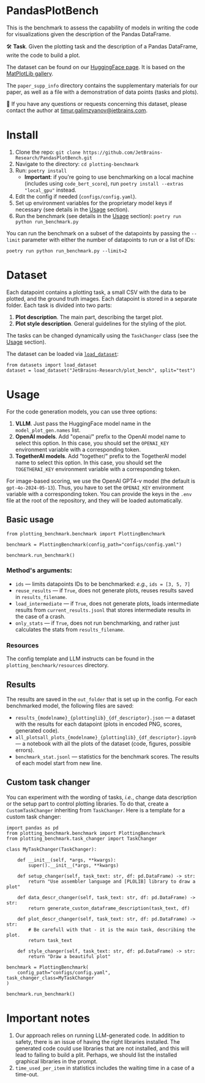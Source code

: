# PandasPlotBench

This is the benchmark to assess the capability of models in writing the code for visualizations given the description of the Pandas DataFrame.

🛠️ **Task**. Given the plotting task and the description of a Pandas DataFrame, write the code to build a plot.

The dataset can be found on our [HuggingFace page](https://huggingface.co/datasets/JetBrains-Research/plot_bench). It is based on the [MatPlotLib gallery](https://matplotlib.org/stable/gallery/index.html).

The `paper_supp_info` directory contains the supplementary materials for our paper, as well as a file with a demonstration of data points (tasks and plots).

📩 If you have any questions or requests concerning this dataset, please contact the author at [timur.galimzyanov@jetbrains.com](mailto:timur.galimzyanov@jetbrains.com).

# Install

1. Clone the repo: `git clone https://github.com/JetBrains-Research/PandasPlotBench.git`
2. Navigate to the directory: `cd plotting-benchmark`
3. Run: `poetry install`
   * **Important**: if you're going to use benchmarking on a local machine (includes using `code_bert_score`), run `poetry install --extras "local_gpu"` instead.
4. Edit the config if needed (`configs/config.yaml`).
5. Set up environment variables for the proprietary model keys if necessary (see details in the [Usage](#usage) section).
6. Run the benchmark (see details in the [Usage](#usage) section):
`poetry run python run_benchmark.py`

You can run the benchmark on a subset of the datapoints by passing the `--limit` parameter with either the number of datapoints to run or a list of IDs:

`poetry run python run_benchmark.py --limit=2`

# Dataset

Each datapoint contains a plotting task, a small CSV with the data to be plotted, and the ground truth images. 
Each datapoint is stored in a separate folder. Each task is divided into two parts:
1. **Plot description**. The main part, describing the target plot.
2. **Plot style description**. General guidelines for the styling of the plot.

The tasks can be changed dynamically using the `TaskChanger` class (see the [Usage](#usage) section).

The dataset can be loaded via [`load_dataset`](https://huggingface.co/docs/datasets/v3.1.0/en/package_reference/loading_methods#datasets.load_dataset):

```
from datasets import load_dataset
dataset = load_dataset("JetBrains-Research/plot_bench", split="test")
```

# Usage

For the code generation models, you can use three options:

1. **VLLM**. Just pass the HuggingFace model name in the `model_plot_gen.names` list.
2. **OpenAI models**. Add "openai/" prefix to the OpenAI model name to select this option. In this case, you should set the `OPENAI_KEY` environment variable with a corresponding token. 
3. **TogetherAI models**. Add "together/" prefix to the TogetherAI model name to select this option. In this case, you should set the `TOGETHERAI_KEY` environment variable with a corresponding token.

For image-based scoring, we use the OpenAI GPT4-v model (the default is `gpt-4o-2024-05-13`). Thus, you have to set the `OPENAI_KEY` environment variable with a corresponding token.
You can provide the keys in the `.env` file at the root of the repository, and they will be loaded automatically.

## Basic usage
```
from plotting_benchmark.benchmark import PlottingBenchmark

benchmark = PlottingBenchmark(config_path="configs/config.yaml")

benchmark.run_benchmark()
```

### Method's arguments:

- `ids` — limits datapoints IDs to be benchmarked: _e.g._, `ids = [3, 5, 7]`
- `reuse_results` — if `True`, does not generate plots, reuses results saved in `results_filename`.
- `load_intermediate` — if `True`, does not generate plots, loads intermediate results from `current_results.jsonl`
that stores intermediate results in the case of a crash.
- `only_stats` — if `True`, does not run benchmarking, and rather just calculates the stats from `results_filename`.

### Resources

The config template and LLM instructs can be found in the `plotting_benchmark/resources` directory.


## Results

The results are saved in the `out_folder` that is set up in the config.
For each benchmarked model, the following files are saved:

- `results_{modelname}_{plottinglib}_{df_descriptor}.json` — a dataset with the results for each datapoint (plots in encoded PNG, scores, generated code).
- `all_plotsall_plots_{modelname}_{plottinglib}_{df_descriptor}.ipynb` — a notebook with all the plots of the dataset (code, figures, possible errors).
- `benchmark_stat.jsonl` — statistics for the benchmark scores. The results of each model start from new line.
 

## Custom task changer

You can experiment with the wording of tasks, _i.e._, change data description or the setup part to control plotting libraries.
To do that, create a `CustomTaskChanger` inheriting from `TaskChanger`. Here is a template for a custom task changer:

```
import pandas as pd
from plotting_benchmark.benchmark import PlottingBenchmark
from plotting_benchmark.task_changer import TaskChanger

class MyTaskChanger(TaskChanger):

    def __init__(self, *args, **kwargs):
        super().__init__(*args, **kwargs)
   
    def setup_changer(self, task_text: str, df: pd.DataFrame) -> str:
        return "Use assembler language and [PLOLIB] library to draw a plot"

    def data_descr_changer(self, task_text: str, df: pd.DataFrame) -> str:
        return generate_custon_dataframe_description(task_text, df)
        
    def plot_descr_changer(self, task_text: str, df: pd.DataFrame) -> str:
        # Be carefull with that - it is the main task, describing the plot.
        return task_text

    def style_changer(self, task_text: str, df: pd.DataFrame) -> str:
        return "Draw a beautiful plot"

benchmark = PlottingBenchmark(
    config_path="configs/config.yaml", task_changer_class=MyTaskChanger
)

benchmark.run_benchmark()
```

# Important notes

1. Our approach relies on running LLM-generated code. In addition to safety, there is an issue of having the right libraries installed. The generated code could use libraries that are not installed, and this will lead to failing to build a plit. Perhaps, we should list the installed graphical libraries in the prompt.
2. `time_used_per_item` in statistics includes the waiting time in a case of a time-out.
